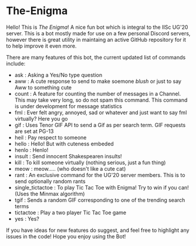 # The-Enigma
Hello! This is *The Enigma*! A nice fun bot which is integral to the IISc UG'20 server. This is a bot mostly made for use on a few personal Discord servers, however there is great utility in maintaing an active GitHub repository for it to help improve it even more.

There are many features of this bot, the current updated list of commands include:
- ask : Asking a Yes/No type question
- aww : A cute response to send to make soemone _blush_ or just to say Aww to something cute
- count : A feature for counting the number of messages in a Channel. This may take very long, so do not spam this command. This command is under development for message statistics
- fml : Ever felt angry, annoyed, sad or whatever and just want to say fml virtually? Here you go
- gif :  Uses Tenor GIF API to send a Gif as per search term. GIF requests are set at PG-13
- heil : Pay respect to someone
- hello : Hello! But with cuteness embeded
- henlo : Henlo!
- insult : Send innocent Shakespearen insults!
- kill : To kill someone virtually (nothing serious, just a fun thing)
- meow : meow..... (who doesn't like a cute cat)
- rant : An exclusive command for the UG'20 server members. This is to send optionally random rants
- single_tictactoe : To play Tic Tac Toe with Enigma! Try to win if you can! (Uses the Minmax algorithm)
- tgif : Sends a random GIF corresponding to one of the trending search terms
- tictactoe : Play a two player Tic Tac Toe game
- yes : Yes?

If you have ideas for new features do suggest, and feel free to highlight any issues in the code! Hope you enjoy using the Bot!
